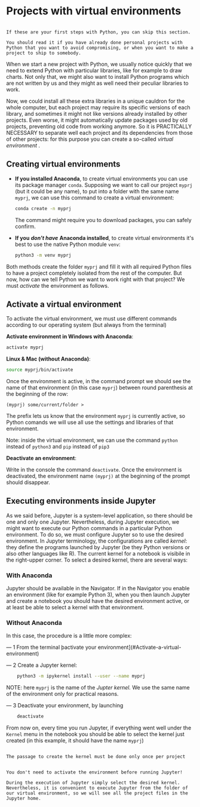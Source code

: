 
# Projects with virtual environments


```{warning}

If these are your first steps with Python, you can skip this section.

You should read it if you have already done personal projects with Python that you want to avoid compromising, or when you want to make a project to ship to somebody.
```

When we start a new project with Python, we usually notice quickly that we need to extend Python with particular libraries, like for example to draw charts. Not only that, we might also want to install Python programs which are not written by us and they might as well need their peculiar libraries to work.

Now, we could install all these extra libraries in a unique cauldron for the whole computer, but each project may require its specific versions of each library, and sometimes it might not like versions already installed by other projects. Even worse, it might automatically update packages used by old projects, preventing old code from working anymore. So it is PRACTICALLY NECESSARY to separate well each project and its dependencies from those of other projects: for this purpose you can create a so-called _virtual environment_ .

## Creating virtual environments

* **If you installed Anaconda**, to create virtual environments you can use its package manager `conda`. Supposing we want to call our project `myprj` (but it could be any name), to put into a folder with the same name `myprj`, we can use this command to create a virtual environment:

    ```bash
    conda create -n myprj
    ```
    The command might require you to download packages, you can safely confirm.


* **If you** ***don't have*** **Anaconda installed**, to create virtual environments it's best to use the native Python module `venv`:

    ```bash
    python3 -m venv myprj
    ```

Both methods create the folder `myprj` and fill it with all required Python files to have a project completely isolated from the rest of the computer. But now, how can we tell Python  we want to work right with that project? We must _activate_  the environment as follows.

## Activate a virtual environment

To activate the virtual environment, we must use different commands according to our operating system (but always from the terminal)


**Activate environment in Windows with Anaconda**:

```bash
activate myprj
```

**Linux & Mac (without Anaconda)**:

```bash
source myprj/bin/activate
```

Once the environment is active, in the command prompt we should see the name of that environment (in this case `myprj`) between round parenthesis at the beginning of the row:

```
(myprj) some/current/folder >
```

The prefix lets us know that the environment `myprj` is currently active, so Python comands we will use all use the settings and libraries of that environment.

Note: inside the virtual environment, we can use the command `python` instead of `python3` and `pip` instead of `pip3`


**Deactivate an environment**:

Write in the console the command `deactivate`. Once the environment is deactivated, the environment name `(myprj)` at the beginning of the prompt should disappear.

## Executing environments inside Jupyter

As we said before, Jupyter is a system-level application, so there should be one and only one Jupyter. Nevertheless, during Jupyter execution, we might want to execute our Python commands in a particular Python environment. To do so, we must configure Jupyter so to use the desired environment. In Jupyter terminology, the configurations are called _kernel_: they define the programs launched by Jupyter (be they Python versions or also other languages like R). The current kernel for a notebook is visibile in the right-upper corner. To select a desired kernel, there are several ways:

### With Anaconda

Jupyter should be available in the Navigator. If in the Navigator you enable an environment (like for example Python 3), when you then launch Jupyter and create a notebook you should have the desired environment active, or at least be able to select a kernel with that environment.


### Without Anaconda

In this case, the procedure is a little more complex:


— 1 From the terminal þactivate your environment](#Activate-a-virtual-environment)


— 2 Create a Jupyter kernel:

```bash
    python3 -m ipykernel install --user --name myprj
```

NOTE: here `myprj` is the name of the _Jupter kernel._  We use the same name of the environment only for practical reasons.

— 3 Deactivate your environment, by launching

```bash
    deactivate
```



From now on, every time you run Jupyter, if everything went well under the `Kernel` menu in the notebook you should be able to select the kernel just created (in this example, it should have the name `myprj`)

```{note}

The passage to create the kernel must be done only once per project

```

```{note}

You don't need to activate the environment before running Jupyter!

During the execution of Jupyter simply select the desired kernel. Nevertheless, it is convenient to execute Jupyter from the folder of our virtual environment, so we will see all the project files in the Jupyter home.

```
